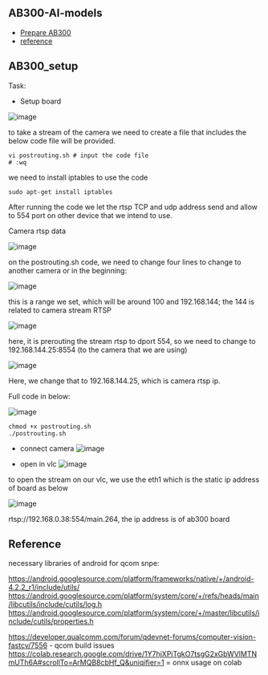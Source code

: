 ## AB300-AI-models
* [Prepare AB300](#ab300_setup)
* [reference](#reference)

## AB300_setup
Task:
- Setup board
  
![image](https://github.com/UbaydullohML/AB300-AI-models/assets/75980506/d2106ab6-ae2f-4d8a-92bd-f267509e077c)

to take a stream of the camera we need to create a file that includes the below code file will be provided.

    vi postrouting.sh # input the code file 
    # :wq

we need to install iptables to use the code

    sudo apt-get install iptables


After running the code we let the rtsp TCP and udp address send and allow to 554 port on other device that we intend to use.

Camera rtsp data

![image](https://github.com/UbaydullohML/AB300-AI-models/assets/75980506/6b22c8c9-c70d-452e-b097-da8dbb3ef5d9)

on the postrouting.sh code, we need to change four lines to change to another camera or in the beginning:

![image](https://github.com/UbaydullohML/AB300-AI-models/assets/75980506/7e3e4c3e-d510-4c77-bd51-e6cd6e79cf0a)

this is a range we set, which will be around 100 and 192.168.144; the 144 is related to camera stream RTSP

![image](https://github.com/UbaydullohML/AB300-AI-models/assets/75980506/e75122d2-76a7-4d89-82fd-7bc44d4afc28)

here, it is prerouting the stream rtsp to dport 554, so we need to change to 192.168.144.25:8554 (to the camera that we are using)

![image](https://github.com/UbaydullohML/AB300-AI-models/assets/75980506/f5ef1bf3-8533-48da-8ce1-c185a1421d2e)

Here, we change that to 192.168.144.25, which is camera rtsp ip.


Full code in below:

![image](https://github.com/UbaydullohML/AB300-AI-models/assets/75980506/0ca41fb7-432d-4075-a4b9-e87b3099c8b5)

    chmod +x postrouting.sh
    ./postrouting.sh

- connect camera
![image](https://github.com/UbaydullohML/AB300-AI-models/assets/75980506/bf1aa7be-d661-4ef4-8e23-5fcc25dd30ea)

- open in vlc
![image](https://github.com/UbaydullohML/AB300-AI-models/assets/75980506/161b0274-2e53-46c3-83a4-590ca5eb5577)

to open the stream on our vlc, we use the eth1 which is the static ip address of board as below

![image](https://github.com/UbaydullohML/AB300-AI-models/assets/75980506/3e2dfaea-719a-4cbb-8cd8-4f67920a56e3)

rtsp://192.168.0.38:554/main.264, the ip address is of ab300 board


## Reference
necessary libraries of android for qcom snpe:

https://android.googlesource.com/platform/frameworks/native/+/android-4.2.2_r1/include/utils/
https://android.googlesource.com/platform/system/core/+/refs/heads/main/libcutils/include/cutils/log.h
https://android.googlesource.com/platform/system/core/+/master/libcutils/include/cutils/properties.h

https://developer.qualcomm.com/forum/qdevnet-forums/computer-vision-fastcv/7556  - qcom build issues
https://colab.research.google.com/drive/1Y7hjXPiTgkO7tsgG2xGbWVlMTNmUTh6A#scrollTo=ArMQB8cbHf_Q&uniqifier=1   = onnx usage on colab
